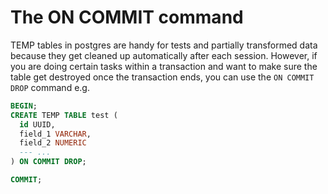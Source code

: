 # The ON COMMIT command
TEMP tables in postgres are handy for tests and partially transformed data because they get cleaned up automatically after each session. However, if you are doing certain tasks within a transaction and want to make sure the table get destroyed once the transaction ends, you can use the `ON COMMIT DROP` command e.g.

```sql
BEGIN;
CREATE TEMP TABLE test (
  id UUID,
  field_1 VARCHAR,
  field_2 NUMERIC
  --- ...
) ON COMMIT DROP;

COMMIT;
```
